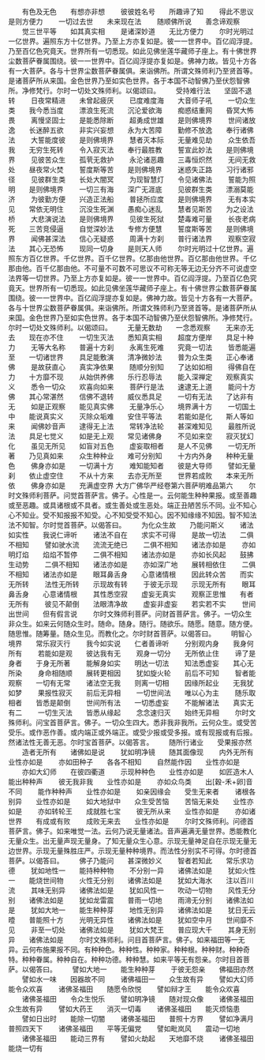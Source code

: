 <!-- { "loadSidebar": true } -->
　　有色及无色　　有想亦非想
　　彼彼姓名号　　所趣谛了知
　　得此不思议　　是则方便力
　　一切过去世　　未来现在法
　　随顺佛所说　　善念谛观察
　　觉三世平等　　如其真实相
　　是诸深妙道　　无比方便力
　　尔时光明过一亿世界。遍照东方十亿世界。乃至上方亦复如是。彼一一世界中。百亿阎浮提。乃至百亿色究竟天。世界所有一切悉现。如此见佛坐莲华藏师子座上。有十佛世界尘数菩萨眷属围绕。彼一一世界中。百亿阎浮提亦复如是。佛神力故。皆见十方各有一大菩萨。各与十世界尘数菩萨眷属俱。来诣佛所。所谓文殊师利乃至贤首等。是诸菩萨所从来国。金色世界乃至如实色世界。各于本国不动智佛乃至伏怨智佛所。净修梵行。尔时一切处文殊师利。以偈颂曰。
　　受持难行法　　坚固不退转
　　日夜常精进　　未曾起疲厌
　　已度难度海　　大音师子吼
　　一切众生类　　我今悉当度
　　漂浪生死流　　沉沦爱欲海
　　痴惑结重网　　昏冥大怖畏
　　离慢坚固士　　是能悉除断
　　超勇成世雄　　是则佛境界
　　世间诸放逸　　长迷醉五欲
　　非实兴妄想　　永为大苦障
　　勤修不放逸　　奉行诸佛法
　　大誓能度彼　　是则佛境界
　　慧者灭本际　　无量难见劫
　　众生依吾我　　无穷生死转
　　令入寂灭法　　奉行最胜教
　　誓宣此妙法　　是则佛境界
　　见彼苦众生　　孤茕无救护
　　永沦诸恶趣　　三毒恒炽然
　　无间无救处　　昼夜常火焚
　　誓度斯等苦　　是则佛境界
　　迷惑失正路　　习行诸邪径
　　见彼群生类　　长处大闇冥
　　为现智慧灯　　令见诸佛法
　　誓能为照明　　是则佛境界
　　一切三有海　　深广无涯底
　　见彼群生类　　漂溺莫能济
　　为彼勤方便　　兴造正法船
　　普拯所应度　　是则佛境界
　　无有本实见　　常依无明住
　　沉没生死渊　　愚痴心迷乱
　　慧者见斯苦　　为之设法桥
　　大悲演说法　　是则佛境界
　　见彼生死狱　　楚毒难可量
　　长夜老病死　　三苦竞侵逼
　　自觉深妙法　　专修方便慧
　　誓度斯等苦　　是则佛境界
　　闻佛甚深法　　信心无疑惑
　　周满十方刹　　普行诸法界
　　观察空寂法　　其心无恐怖
　　现同一切身　　是则天人师
　　尔时光明过十亿世界。遍照东方百亿世界。千亿世界。百千亿世界。亿那由他世界。百亿那由他世界。千亿那由他。百千亿那由他。不可量不可数不可思议不可称无等无边无分齐不可说虚空法界等一切世界。乃至上方亦复如是。彼一一世界中。百亿阎浮提。乃至百亿色究竟天。世界所有一切悉现。如此见佛坐莲华藏师子座上。有十佛世界尘数菩萨眷属围绕。彼一一世界中。百亿阎浮提亦复如是。佛神力故。皆见十方各有一大菩萨。各与十世界尘数菩萨眷属俱。来诣佛所。所谓文殊师利乃至贤首等。是诸菩萨所从来国。金色世界乃至如实色世界。各于本国不动智佛乃至伏怨智佛所。净修梵行。尔时一切处文殊师利。以偈颂曰。
　　无量无数劫　　一念悉观察
　　无来亦无去　　现在亦不住
　　一切生灭法　　悉知真实相
　　超度方便岸　　具足十种力
　　无等大名称　　普遍十方刹
　　永离生死难　　究竟一切法
　　皆悉能遍至　　一切诸世界
　　具足能敷演　　清净微妙法
　　普为众生类　　正心奉诸佛
　　是故获直心　　真实净依果
　　随顺分别知　　了达如如相
　　得佛自在力　　十方靡不现
　　从始供养佛　　乐行忍辱法
　　能入深禅定　　观察真实义
　　悉令一切众　　欢喜向如来
　　菩萨行是法　　速逮无上道
　　能问十方佛　　其心常湛然
　　信佛不退转　　威仪悉具足
　　一切有无法　　了达非有无
　　如是正观察　　能见真实佛
　　无量净乐心　　境界满十方
　　一切国土中　　能说真实义
　　灭除众垢难　　安住平等法
　　若能如是化　　斯人等如来
　　闻佛妙音声　　逮得无上法
　　常转净法轮　　甚深难知见
　　最胜所说法　　具足七觉义
　　如是无上观　　常见诸佛身
　　不见如来空　　寂灭犹幻化
　　虽见无所见　　如盲对五色
　　虚妄取相者　　是人不见佛
　　一切无所著　　乃见真如来
　　众生种种业　　难可分别知
　　十方内外身　　种种无量色
　　佛身亦如是　　一切满十方
　　难知能知者　　彼是大导师
　　譬如无量刹　　依止虚空住
　　不从十方来　　去亦无所至
　　世界若成败　　本来无所依
　　佛身亦如是　　充满虚空界
大方广佛华严经卷第六菩萨明难品第六
　　尔时文殊师利菩萨。问觉首菩萨言。佛子。心性是一。云何能生种种果报。或至善趣或至恶趣。或具诸根或不具者。或生善处或生恶处。端正丑陋苦乐不同。业不知心心不知业。受不知报报不知受。心不知受受不知心。因不知缘缘不知因。智不知法法不知智。尔时觉首菩萨。以偈答曰。
　　为化众生故　　乃能问斯义
　　诸法如实性　　我说仁谛听
　　诸法不自在　　求实不可得
　　是故一切法　　二俱不相知
　　譬如驶水流　　流流无绝已
　　二俱不相知　　诸法亦如是
　　亦如明灯焰　　焰焰不暂停
　　二俱不相知　　诸法亦如是
　　亦如长风起　　鼓拂生动势
　　二俱不相知　　诸法亦如是
　　亦如深广地　　展转相依住
　　二俱不相知　　诸法亦如是
　　眼耳鼻舌身　　心意诸情根
　　因此转众苦　　而实无所转
　　法性无所转　　示现故有转
　　于彼无示现　　示现无所有
　　眼耳鼻舌身　　心意诸情根
　　其性悉空寂　　虚妄无真实
　　观察正思惟　　有者无所有
　　彼见不颠倒　　法眼清净故
　　虚妄非虚妄　　若实若不实
　　世间出世间　　但有假言说
　　尔时文殊师利菩萨。问财首菩萨言。佛子。一切众生非众生。如来云何随众生时。随命。随身。随行。随欲乐。随愿。随意。随方便。随思惟。随筹量。随众生见。而教化之。尔时财首菩萨。以偈答曰。
　　明智心境界　　常乐寂灭行
　　我今如实说　　仁者善谛听
　　分别观内身　　我身何所有
　　若能如是观　　彼达我有无
　　观身一切分　　无所依止住
　　谛了是身者　　于身无所著
　　能解身如实　　明达一切法
　　知法悉虚妄　　其心无所染
　　身命相随顺　　展转更相因
　　犹如旋火轮　　前后不可知
　　智者能观察　　一切有无常
　　诸法空无我　　则离一切相
　　因缘所起业　　无我犹如梦
　　果报性寂灭　　前后无异相
　　一切世间法　　唯以心为主
　　随乐取相者　　皆悉是颠倒
　　世间所有法　　一切悉虚妄
　　不能解诸法　　真实无有二
　　一切生灭法　　皆悉从缘起
　　念念速归灭　　始终无异相
　　尔时文殊师利。问宝首菩萨言。佛子。一切众生四大。悉非我非我所。云何众生。或受苦受乐。或作恶作善。或内端正或外端正。或受少报或受多报。或有现报或有后报。然诸法性无善无恶。尔时宝首菩萨。以偈答言。
　　随所行诸业　　受果报亦然
　　造者无所有　　诸佛如是说
　　犹如明净镜　　随其面像现
　　内外无所有　　业性亦如是
　　亦如田种子　　各各不相知
　　自然能作因　　业性亦如是
　　亦如大幻师　　在彼四衢道
　　示现种种色　　业性亦如是
　　如匠造木人　　能出种种声
　　彼无我非我　　业性亦如是
　　亦如众鸟类　　出[穀-禾+卵]音不同
　　能作种种声　　业性亦如是
　　如亲因缘会　　受生无来者
　　诸根各别异　　业性亦如是
　　如大地狱中　　众生受苦恼
　　苦恼无来处　　业性亦如是
　　亦如转轮王　　成就胜七宝
　　彼无所从来　　业性亦如是
　　亦如诸世界　　有成或有败
　　成败无来去　　业性亦如是
　　尔时文殊师利。问德首菩萨言。佛子。如来唯觉一法。云何乃说无量诸法。音声遍满无量世界。悉能教化无量众生。出无量声现无量身。了知无量众生心意。示现无量神足自在示现无量无边世界。示现无量殊胜庄严。示现无量种种境界。而法性分别实不可得。尔时德首菩萨。以偈答曰。
　　佛子乃能问　　甚深微妙义
　　智者若知此　　常乐求功德
　　犹如地性一　　能持种种物
　　不分别一异　　诸佛法如是
　　犹如火性一　　能烧世间物
　　火性无分别　　诸佛法如是
　　犹如大海水　　注以百川流
　　其味无别异　　诸佛法如是
　　犹如风性一　　吹动一切物
　　风性无分别　　诸佛法如是
　　犹如龙雷震　　普雨一切地
　　雨渧无分别　　诸佛法如是
　　犹如大地一　　能生种种芽
　　地性无别异　　诸佛法如是
　　犹日无云曀　　普能照十方
　　光明无异性　　诸佛法如是
　　犹如空中月　　世间靡不见
　　非至一切处　　诸佛法如是
　　犹如大梵王　　普应现大千
　　其身无别异　　诸佛法如是
　　尔时文殊师利。问目首菩萨言。佛子。如来福田等一无异。云何布施果报不同。有种种色。种种性。种种家。种种根。种种财。种种奇特。种种眷属。种种自在。种种功德。种种慧。如来平等无有怨亲。尔时目首菩萨。以偈答曰。
　　譬如大地一　　能生种种芽
　　于彼无怨亲　　佛福田亦然
　　譬如水一味　　因器故不同
　　诸佛福田一　　众生故有异
　　譬如大幻师　　能令众欢喜
　　诸佛圣福田　　随愿令欣悦
　　譬如辩才王　　能令众欢喜
　　诸佛圣福田　　令众生悦乐
　　譬如明净镜　　随对现众像
　　诸佛圣福田　　众生故有异
　　譬如大药王　　消灭一切毒
　　诸佛圣福田　　能灭烦恼患
　　譬如日出时　　能除一切闇
　　诸佛圣福田　　普照十方界
　　譬如净满月　　普照四天下
　　诸佛圣福田　　平等无偏党
　　譬如毗岚风　　震动一切地
　　诸佛圣福田　　能动三界有
　　譬如火劫起　　天地靡不烧
　　诸佛圣福田　　能烧一切有

